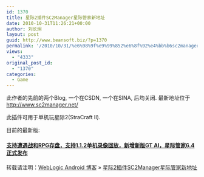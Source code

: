 ```yaml
---
id: 1370
title: 星际2插件SC2Manager星际管家新地址
date: 2010-10-31T11:26:21+00:00
author: 刘长炯
layout: post
guid: http://www.beansoft.biz/?p=1370
permalink: '/2010/10/31/%e6%98%9f%e9%99%852%e6%8f%92%e4%bb%b6sc2manager%e6%98%9f%e9%99%85%e7%ae%a1%e5%ae%b6%e6%96%b0%e5%9c%b0%e5%9d%80/'
views:
  - "4333"
original_post_id:
  - "1370"
categories:
  - Game
---
```

此作者的先前的两个Blog, 一个在CSDN, 一个在SINA, 后均关闭. 最新地址位于 <http://www.sc2manager.net/>

此插件可用于单机玩星际2(StraCraft II).

目前的最新版: 

#### [支持遭遇战和RPG存盘，支持1.1.2单机录像回放，新增新版GT AI，星际管家6.4正式发布](http://www.sc2manager.net/post/72.html)

转载请注明：[WebLogic Android 博客](http://www.beansoft.biz) &raquo; [星际2插件SC2Manager星际管家新地址](http://www.beansoft.biz/2010/10/31/%e6%98%9f%e9%99%852%e6%8f%92%e4%bb%b6sc2manager%e6%98%9f%e9%99%85%e7%ae%a1%e5%ae%b6%e6%96%b0%e5%9c%b0%e5%9d%80/)